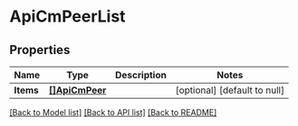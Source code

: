 # ApiCmPeerList

## Properties
Name | Type | Description | Notes
------------ | ------------- | ------------- | -------------
**Items** | [**[]ApiCmPeer**](ApiCmPeer.md) |  | [optional] [default to null]

[[Back to Model list]](../README.md#documentation-for-models) [[Back to API list]](../README.md#documentation-for-api-endpoints) [[Back to README]](../README.md)

